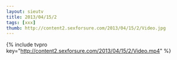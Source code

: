 ```yaml
--- 
layout: sieutv
title: 2013/04/15/2
tags: [xxx]
thumb: http://content2.sexforsure.com/2013/04/15/2/Video.jpg
---
```

{% include tvpro key="http://content2.sexforsure.com/2013/04/15/2/Video.mp4" %} 
